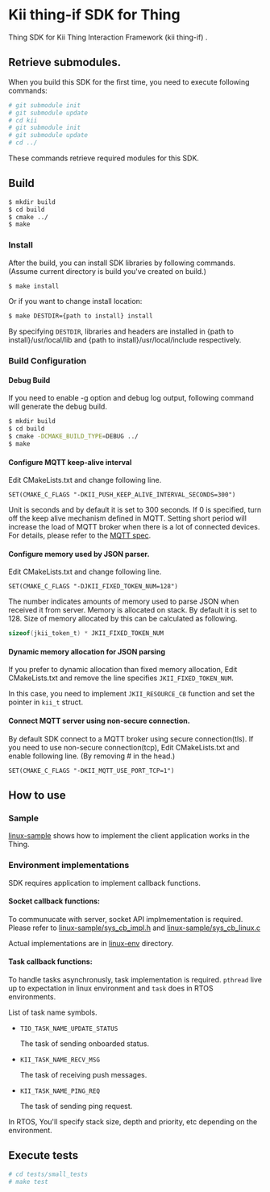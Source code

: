 # Kii thing-if SDK for Thing
Thing SDK for Kii Thing Interaction Framework (kii thing-if) .<br>

## Retrieve submodules.

When you build this SDK for the first time, you need to
execute following commands:

```sh
# git submodule init
# git submodule update
# cd kii
# git submodule init
# git submodule update
# cd ../
```

These commands retrieve required modules for this SDK.

## Build

```sh
$ mkdir build
$ cd build
$ cmake ../
$ make
```

### Install

After the build, you can install SDK libraries by following commands.
(Assume current directory is build you've created on build.)

```sh
$ make install
```

Or if you want to change install location:

```sh
$ make DESTDIR={path to install} install
```

By specifying `DESTDIR`, libraries and headers are installed in {path to install}/usr/local/lib and {path to install}/usr/local/include respectively.


### Build Configuration

#### Debug Build
If you need to enable -g option and debug log output, following command will generate the debug build.

```sh
$ mkdir build
$ cd build
$ cmake -DCMAKE_BUILD_TYPE=DEBUG ../
$ make
```

#### Configure MQTT keep-alive interval

Edit CMakeLists.txt and change following line.

```
SET(CMAKE_C_FLAGS "-DKII_PUSH_KEEP_ALIVE_INTERVAL_SECONDS=300")
```

Unit is seconds and by default it is set to 300 seconds.
If 0 is specified, turn off the keep alive mechanism defined in MQTT.
Setting short period will increase the load of MQTT broker when there is a lot
of connected devices.
For details, please refer to the [MQTT spec](http://docs.oasis-open.org/mqtt/mqtt/v3.1.1/os/mqtt-v3.1.1-os.html#_Toc385349238).

#### Configure memory used by JSON parser.

Edit CMakeLists.txt and change following line.

```
SET(CMAKE_C_FLAGS "-DJKII_FIXED_TOKEN_NUM=128")
```

The number indicates amounts of memory used to
parse JSON when received it from server.
Memory is allocated on stack.
By default it is set to 128.
Size of memory allocated by this can be calculated as following.

```c
sizeof(jkii_token_t) * JKII_FIXED_TOKEN_NUM
```

#### Dynamic memory allocation for JSON parsing
If you prefer to dynamic allocation than fixed memory allocation,
Edit CMakeLists.txt and remove the line specifies `JKII_FIXED_TOKEN_NUM`.

In this case, you need to implement `JKII_RESOURCE_CB` function and set the
pointer in `kii_t` struct.

#### Connect MQTT server using non-secure connection.
By default SDK connect to a MQTT broker using secure connection(tls).
If you need to use non-secure connection(tcp),
Edit CMakeLists.txt and enable following line.
(By removing # in the head.)

```
SET(CMAKE_C_FLAGS "-DKII_MQTT_USE_PORT_TCP=1")
```

## How to use

### Sample
[linux-sample](./linux-sample) shows how to implement the client application works in the Thing.

### Environment implementations

SDK requires application to implement callback functions.

#### Socket callback functions:

To communucate with server, socket API implmementation is required.
Please refer to [linux-sample/sys\_cb\_impl.h](./linux-sample/sys_cb_impl.h)
and [linux-sample/sys\_cb\_linux.c](./linux-sample/sys_cb_linux.c)

Actual implementations are in [linux-env](./linux-sample/linux-env)
directory.

#### Task callback functions:

To handle tasks asynchronusly, task implementation is required.
`pthread` live up to expectation in linux environment and `task` does in RTOS environments.

List of task name symbols.

- `TIO_TASK_NAME_UPDATE_STATUS`

  The task of sending onboarded status.

- `KII_TASK_NAME_RECV_MSG`

  The task of receiving push messages.

- `KII_TASK_NAME_PING_REQ`

  The task of sending ping request.

In RTOS, You'll specify stack size, depth and priority, etc depending on the environment.

## Execute tests

```sh
# cd tests/small_tests
# make test
```
